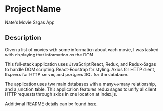 # Project Name

Nate's Movie Sagas App

## Description

Given a list of movies with some information about each movie, I was tasked with displaying that information on the DOM. 

This full-stack application uses JavaScript React, Redux, and Redux-Sagas to handle DOM scripting. React-Boostrap for styling. Axios for HTTP client, Express for HTTP server, and postgres SQL for the database.

The application uses two main databases with a many<->many relationship, and a junction table.
This application features redux sagas to unify all client HTTP requests through axios in one location at index.js.

Additional README details can be found [here](https://github.com/PrimeAcademy/readme-template/blob/master/README.md).
